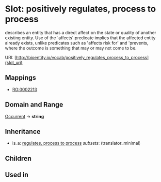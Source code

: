 # Slot: positively regulates, process to process


describes an entity that has a direct affect on the state or quality of another existing entity. Use of the 'affects' predicate implies that the affected entity already exists, unlike predicates such as 'affects risk for' and 'prevents, where the outcome is something that may or may not come to be.

URI: [http://bioentity.io/vocab/positively_regulates_process_to_process](slot_uri)
## Mappings

 * [RO:0002213](http://purl.obolibrary.org/obo/RO_0002213)
## Domain and Range

[Occurrent](Occurrent.md) -> **string**
## Inheritance

 *  is_a: [regulates, process to process](regulates_process_to_process.md) *subsets*: (translator_minimal)
## Children

## Used in

